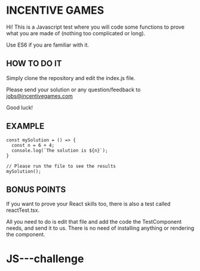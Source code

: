 # INCENTIVE GAMES

Hi! This is a Javascript test where you will code some functions to prove what you are made of (nothing too complicated or long).

Use ES6 if you are familiar with it.

## HOW TO DO IT

Simply clone the repository and edit the index.js file. 

Please send your solution or any question/feedback to jobs@incentivegames.com

Good luck!

## EXAMPLE

```
const mySolution = () => {
  const n = 6 + 4;
  console.log(`The solution is ${n}`);
}

// Please run the file to see the results
mySolution();
```

## BONUS POINTS

If you want to prove your React skills too, there is also a test called reactTest.tsx.

All you need to do is edit that file and add the code the TestComponent needs, and send it to us. There is no need of installing anything or rendering the component.
# JS---challenge
